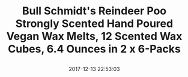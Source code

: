 ---
title: > #shorten me
  Bull Schmidt's Reindeer Poo Strongly Scented Hand Poured Vegan Wax Melts, 12 Scented Wax Cubes, 6.4 Ounces in 2 x 6-Packs
name: >
  Bull Schmidt's Reindeer Poo Strongly Scented Hand Poured Vegan Wax Melts, 12 Scented Wax Cubes, 6.4 Ounces in 2 x 6-Packs
date: "2017-12-13 22:53:03"
buy_now: "https://www.amazon.com/Bull-Schmidts-Reindeer-Strongly-Scented/dp/B01LXT3VL2?SubscriptionId=AKIAIA5RBQIWQVTCUEUQ&tag=coldcutdeals-20&linkCode=xm2&camp=2025&creative=165953&creativeASIN=B01LXT3VL2"
description_markdown: >-

  - Soy wax burns cleaner and cooler, and it is even washable with just soap and warm water!

  - This soy-based product was created using sustainable methods and materials. The components used to make this product are vegan. Candlecopia does not use animal products or products derived from animals. We know you care about our planet and its inhabitants. So do we.

  - Loaded with scent to the absolute maximum recommended level for intense fragrance throw


tweet_id_str: "941078542095470592"
price: "$9.25"
list_price: ""
deal_price: ""
you_save: ""
asin: "B01LXT3VL2"
image: "https://images-na.ssl-images-amazon.com/images/I/51raEsR43oL.jpg"
---